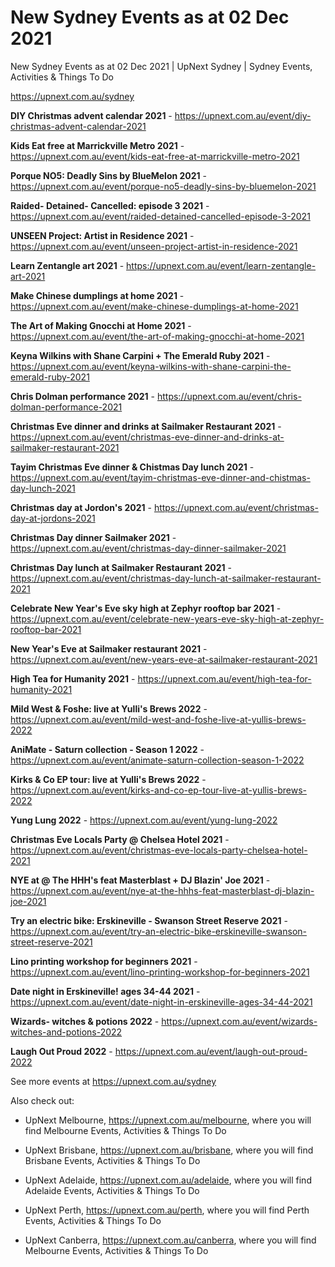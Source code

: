 # New Sydney Events as at 02 Dec 2021
New Sydney Events as at 02 Dec 2021 | UpNext Sydney | Sydney Events, Activities &amp; Things To Do

https://upnext.com.au/sydney


**DIY Christmas advent calendar 2021** - https://upnext.com.au/event/diy-christmas-advent-calendar-2021

**Kids Eat free at Marrickville Metro 2021** - https://upnext.com.au/event/kids-eat-free-at-marrickville-metro-2021

**Porque NO5: Deadly Sins by BlueMelon 2021** - https://upnext.com.au/event/porque-no5-deadly-sins-by-bluemelon-2021

**Raided- Detained- Cancelled: episode 3 2021** - https://upnext.com.au/event/raided-detained-cancelled-episode-3-2021

**UNSEEN Project: Artist in Residence 2021** - https://upnext.com.au/event/unseen-project-artist-in-residence-2021

**Learn Zentangle art 2021** - https://upnext.com.au/event/learn-zentangle-art-2021

**Make Chinese dumplings at home 2021** - https://upnext.com.au/event/make-chinese-dumplings-at-home-2021

**The Art of Making Gnocchi at Home 2021** - https://upnext.com.au/event/the-art-of-making-gnocchi-at-home-2021

**Keyna Wilkins with Shane Carpini + The Emerald Ruby 2021** - https://upnext.com.au/event/keyna-wilkins-with-shane-carpini-the-emerald-ruby-2021

**Chris Dolman performance 2021** - https://upnext.com.au/event/chris-dolman-performance-2021

**Christmas Eve dinner and drinks at Sailmaker Restaurant 2021** - https://upnext.com.au/event/christmas-eve-dinner-and-drinks-at-sailmaker-restaurant-2021

**Tayim Christmas Eve dinner & Chistmas Day lunch 2021** - https://upnext.com.au/event/tayim-christmas-eve-dinner-and-chistmas-day-lunch-2021

**Christmas day at Jordon's 2021** - https://upnext.com.au/event/christmas-day-at-jordons-2021

**Christmas Day dinner Sailmaker 2021** - https://upnext.com.au/event/christmas-day-dinner-sailmaker-2021

**Christmas Day lunch at Sailmaker Restaurant 2021** - https://upnext.com.au/event/christmas-day-lunch-at-sailmaker-restaurant-2021

**Celebrate New Year's Eve sky high at Zephyr rooftop bar 2021** - https://upnext.com.au/event/celebrate-new-years-eve-sky-high-at-zephyr-rooftop-bar-2021

**New Year's Eve at Sailmaker restaurant 2021** - https://upnext.com.au/event/new-years-eve-at-sailmaker-restaurant-2021

**High Tea for Humanity 2021** - https://upnext.com.au/event/high-tea-for-humanity-2021

**Mild West & Foshe: live at Yulli's Brews 2022** - https://upnext.com.au/event/mild-west-and-foshe-live-at-yullis-brews-2022

**AniMate - Saturn collection - Season 1 2022** - https://upnext.com.au/event/animate-saturn-collection-season-1-2022

**Kirks & Co EP tour: live at Yulli's Brews 2022** - https://upnext.com.au/event/kirks-and-co-ep-tour-live-at-yullis-brews-2022

**Yung Lung 2022** - https://upnext.com.au/event/yung-lung-2022

**Christmas Eve Locals Party @ Chelsea Hotel 2021** - https://upnext.com.au/event/christmas-eve-locals-party-chelsea-hotel-2021

**NYE at @ The HHH's feat Masterblast + DJ Blazin' Joe 2021** - https://upnext.com.au/event/nye-at-the-hhhs-feat-masterblast-dj-blazin-joe-2021

**Try an electric bike: Erskineville - Swanson Street Reserve 2021** - https://upnext.com.au/event/try-an-electric-bike-erskineville-swanson-street-reserve-2021

**Lino printing workshop for beginners 2021** - https://upnext.com.au/event/lino-printing-workshop-for-beginners-2021

**Date night in Erskineville! ages 34-44 2021** - https://upnext.com.au/event/date-night-in-erskineville-ages-34-44-2021

**Wizards- witches & potions 2022** - https://upnext.com.au/event/wizards-witches-and-potions-2022

**Laugh Out Proud 2022** - https://upnext.com.au/event/laugh-out-proud-2022



See more events at https://upnext.com.au/sydney


Also check out:

* UpNext Melbourne, https://upnext.com.au/melbourne, where you will find Melbourne Events, Activities & Things To Do

* UpNext Brisbane, https://upnext.com.au/brisbane, where you will find Brisbane Events, Activities & Things To Do

* UpNext Adelaide, https://upnext.com.au/adelaide, where you will find Adelaide Events, Activities & Things To Do

* UpNext Perth, https://upnext.com.au/perth, where you will find Perth Events, Activities & Things To Do

* UpNext Canberra, https://upnext.com.au/canberra, where you will find Melbourne Events, Activities & Things To Do
